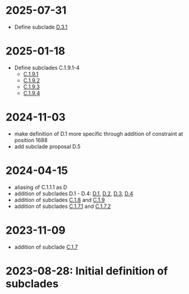 # 2025-07-31
 - Define subclade [D.3.1](https://github.com/influenza-clade-nomenclature/seasonal_A-H1N1pdm_HA/blob/main/subclades/D.3.1.yml)

# 2025-01-18
 - Define subclades C.1.9.1-4
   * [C.1.9.1](https://github.com/influenza-clade-nomenclature/seasonal_A-H1N1pdm_HA/blob/main/subclades/C.1.9.1.yml)
   * [C.1.9.2](https://github.com/influenza-clade-nomenclature/seasonal_A-H1N1pdm_HA/blob/main/subclades/C.1.9.2.yml)
   * [C.1.9.3](https://github.com/influenza-clade-nomenclature/seasonal_A-H1N1pdm_HA/blob/main/subclades/C.1.9.3.yml)
   * [C.1.9.4](https://github.com/influenza-clade-nomenclature/seasonal_A-H1N1pdm_HA/blob/main/subclades/C.1.9.4.yml)


# 2024-11-03

 - make definition of D.1 more specific through addition of constraint at position 1688
 - add subclade proposal D.5

# 2024-04-15

 - aliasing of C.1.1.1 as D
 - addition of subclades D.1 - D.4: [D.1](https://github.com/influenza-clade-nomenclature/seasonal_A-H1N1pdm_HA/blob/main/subclades/D.1.yml), [D.2](https://github.com/influenza-clade-nomenclature/seasonal_A-H1N1pdm_HA/blob/main/subclades/D.2.yml), [D.3](https://github.com/influenza-clade-nomenclature/seasonal_A-H1N1pdm_HA/blob/main/subclades/D.3.yml), [D.4](https://github.com/influenza-clade-nomenclature/seasonal_A-H1N1pdm_HA/blob/main/subclades/D.4.yml)
 - addition of subclades [C.1.8](https://github.com/influenza-clade-nomenclature/seasonal_A-H1N1pdm_HA/blob/main/subclades/C.1.8.yml) and [C.1.9](https://github.com/influenza-clade-nomenclature/seasonal_A-H1N1pdm_HA/blob/main/subclades/C.1.9.yml)
 - addition of subclades [C.1.7.1](https://github.com/influenza-clade-nomenclature/seasonal_A-H1N1pdm_HA/blob/main/subclades/C.1.7.1.yml) and [C.1.7.2](https://github.com/influenza-clade-nomenclature/seasonal_A-H1N1pdm_HA/blob/main/subclades/C.1.7.2.yml)

# 2023-11-09

 - addition of subclade [C.1.7](https://github.com/influenza-clade-nomenclature/seasonal_A-H1N1pdm_HA/blob/main/subclades/C.1.7.yml)

# 2023-08-28: Initial definition of subclades
